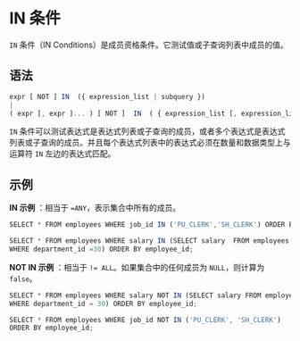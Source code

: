 IN 条件 
==========================



`IN` 条件（IN Conditions）是成员资格条件。它测试值或子查询列表中成员的值。

语法 
--------------

```javascript
expr [ NOT ] IN  ({ expression_list | subquery }) 
|
( expr [, expr ]... ) [ NOT ]  IN  ( { expression_list [, expression_list ]... | subquery } )
```



`IN` 条件可以测试表达式是表达式列表或子查询的成员，或者多个表达式是表达式列表或子查询的成员。并且每个表达式列表中的表达式必须在数量和数据类型上与运算符 `IN` 左边的表达式匹配。

示例 
--------------

**IN 示例** ：相当于 `=ANY`，表示集合中所有的成员。

```javascript
SELECT * FROM employees WHERE job_id IN ('PU_CLERK','SH_CLERK') ORDER BY employee_id;

SELECT * FROM employees WHERE salary IN (SELECT salary  FROM employees 
WHERE department_id =30) ORDER BY employee_id;
```



**NOT IN 示例** ：相当于 `!= ALL`。如果集合中的任何成员为 `NULL`，则计算为 `false`。

```javascript
SELECT * FROM employees WHERE salary NOT IN (SELECT salary FROM employees 
WHERE department_id = 30) ORDER BY employee_id;

SELECT * FROM employees WHERE job_id NOT IN ('PU_CLERK', 'SH_CLERK')
ORDER BY employee_id;
```


